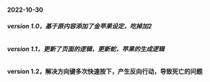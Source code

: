 #### **2022-10-30** 

###### **version 1.0，基于原内容添加了金苹果设定，吃掉加2**

###### **version 1.1，更新了页面的逻辑，更新蛇，苹果的生成逻辑**

**version 1.2，解决方向键多次快速按下，产生反向行动，导致死亡的问题**